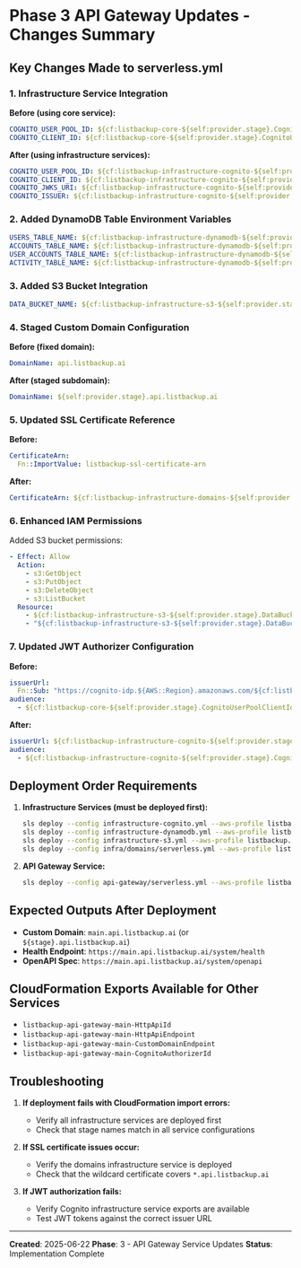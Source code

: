 # Phase 3 API Gateway Updates - Changes Summary

## Key Changes Made to serverless.yml

### 1. Infrastructure Service Integration

**Before (using core service):**
```yaml
COGNITO_USER_POOL_ID: ${cf:listbackup-core-${self:provider.stage}.CognitoUserPoolId}
COGNITO_CLIENT_ID: ${cf:listbackup-core-${self:provider.stage}.CognitoUserPoolClientId}
```

**After (using infrastructure services):**
```yaml
COGNITO_USER_POOL_ID: ${cf:listbackup-infrastructure-cognito-${self:provider.stage}.CognitoUserPoolId}
COGNITO_CLIENT_ID: ${cf:listbackup-infrastructure-cognito-${self:provider.stage}.CognitoUserPoolClientId}
COGNITO_JWKS_URI: ${cf:listbackup-infrastructure-cognito-${self:provider.stage}.CognitoJwksUri}
COGNITO_ISSUER: ${cf:listbackup-infrastructure-cognito-${self:provider.stage}.CognitoIssuer}
```

### 2. Added DynamoDB Table Environment Variables
```yaml
USERS_TABLE_NAME: ${cf:listbackup-infrastructure-dynamodb-${self:provider.stage}.UsersTableName}
ACCOUNTS_TABLE_NAME: ${cf:listbackup-infrastructure-dynamodb-${self:provider.stage}.AccountsTableName}
USER_ACCOUNTS_TABLE_NAME: ${cf:listbackup-infrastructure-dynamodb-${self:provider.stage}.UserAccountsTableName}
ACTIVITY_TABLE_NAME: ${cf:listbackup-infrastructure-dynamodb-${self:provider.stage}.ActivityTableName}
```

### 3. Added S3 Bucket Integration
```yaml
DATA_BUCKET_NAME: ${cf:listbackup-infrastructure-s3-${self:provider.stage}.DataBucketName}
```

### 4. Staged Custom Domain Configuration

**Before (fixed domain):**
```yaml
DomainName: api.listbackup.ai
```

**After (staged subdomain):**
```yaml
DomainName: ${self:provider.stage}.api.listbackup.ai
```

### 5. Updated SSL Certificate Reference

**Before:**
```yaml
CertificateArn: 
  Fn::ImportValue: listbackup-ssl-certificate-arn
```

**After:**
```yaml
CertificateArn: ${cf:listbackup-infrastructure-domains-${self:provider.stage}.SSLCertificateArn}
```

### 6. Enhanced IAM Permissions
Added S3 bucket permissions:
```yaml
- Effect: Allow
  Action:
    - s3:GetObject
    - s3:PutObject
    - s3:DeleteObject
    - s3:ListBucket
  Resource:
    - ${cf:listbackup-infrastructure-s3-${self:provider.stage}.DataBucketArn}
    - "${cf:listbackup-infrastructure-s3-${self:provider.stage}.DataBucketArn}/*"
```

### 7. Updated JWT Authorizer Configuration

**Before:**
```yaml
issuerUrl: 
  Fn::Sub: "https://cognito-idp.${AWS::Region}.amazonaws.com/${cf:listbackup-core-${self:provider.stage}.CognitoUserPoolId}"
audience:
  - ${cf:listbackup-core-${self:provider.stage}.CognitoUserPoolClientId}
```

**After:**
```yaml
issuerUrl: ${cf:listbackup-infrastructure-cognito-${self:provider.stage}.CognitoIssuer}
audience:
  - ${cf:listbackup-infrastructure-cognito-${self:provider.stage}.CognitoUserPoolClientId}
```

## Deployment Order Requirements

1. **Infrastructure Services (must be deployed first):**
   ```bash
   sls deploy --config infrastructure-cognito.yml --aws-profile listbackup.ai --stage main
   sls deploy --config infrastructure-dynamodb.yml --aws-profile listbackup.ai --stage main
   sls deploy --config infrastructure-s3.yml --aws-profile listbackup.ai --stage main
   sls deploy --config infra/domains/serverless.yml --aws-profile listbackup.ai --stage main
   ```

2. **API Gateway Service:**
   ```bash
   sls deploy --config api-gateway/serverless.yml --aws-profile listbackup.ai --stage main
   ```

## Expected Outputs After Deployment

- **Custom Domain**: `main.api.listbackup.ai` (or `${stage}.api.listbackup.ai`)
- **Health Endpoint**: `https://main.api.listbackup.ai/system/health`
- **OpenAPI Spec**: `https://main.api.listbackup.ai/system/openapi`

## CloudFormation Exports Available for Other Services

- `listbackup-api-gateway-main-HttpApiId`
- `listbackup-api-gateway-main-HttpApiEndpoint`
- `listbackup-api-gateway-main-CustomDomainEndpoint`
- `listbackup-api-gateway-main-CognitoAuthorizerId`

## Troubleshooting

1. **If deployment fails with CloudFormation import errors:**
   - Verify all infrastructure services are deployed first
   - Check that stage names match in all service configurations

2. **If SSL certificate issues occur:**
   - Verify the domains infrastructure service is deployed
   - Check that the wildcard certificate covers `*.api.listbackup.ai`

3. **If JWT authorization fails:**
   - Verify Cognito infrastructure service exports are available
   - Test JWT tokens against the correct issuer URL

---
**Created**: 2025-06-22
**Phase**: 3 - API Gateway Service Updates
**Status**: Implementation Complete